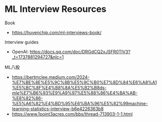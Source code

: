 # ML Interview Resources

Book

- https://huyenchip.com/ml-interviews-book/

Interview guides

- OpenAI: https://docs.qq.com/doc/DRGdCQ2xJSFR0TlV3?_t=1737881294727&nlc=1

ML八股

- https://bertmclee.medium.com/2024-%E7%BE%8E%E5%9C%8B%E5%9C%B0%E7%8D%84%E6%A8%A1%E5%BC%8F%E4%B8%8A%E5%B2%B8ds-mle%E7%B6%93%E9%A9%97%E5%88%86%E4%BA%AB-%E8%82%86-%E5%A6%82%E4%BD%95%E6%BA%96%E5%82%99machine-learning-statistics-interview-b6e4226363b8
- https://www.1point3acres.com/bbs/thread-713903-1-1.html
